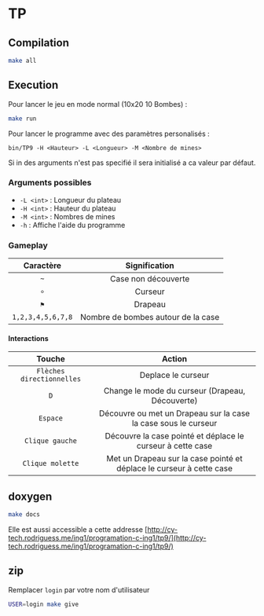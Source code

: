 # TP

## Compilation

```sh
make all
```

## Execution

Pour lancer le jeu en mode normal (10x20 10 Bombes) :

```sh
make run
```

Pour lancer le programme avec des paramètres personalisés :

```
bin/TP9 -H <Hauteur> -L <Longueur> -M <Nombre de mines>
```

Si in des arguments n'est pas specifié il sera initialisé a ca valeur par défaut.

### Arguments possibles

- `-L <int>` : Longueur du plateau
- `-H <int>` : Hauteur du plateau
- `-M <int>` : Nombres de mines
- `-h`       : Affiche l'aide du programme


### Gameplay

|     Caractère     |           Signification            |
| :---------------: | :--------------------------------: |
|        `~`        |        Case non découverte         |
|        `⸰`        |              Curseur               |
|        `⚑`        |              Drapeau               |
| `1,2,3,4,5,6,7,8` | Nombre de bombes autour de la case |


#### Interactions

|          Touche           |                                Action                                |
| :-----------------------: | :------------------------------------------------------------------: |
| `Flèches directionnelles` |                          Deplace le curseur                          |
|            `D`            |           Change le mode du curseur (Drapeau, Découverte)            |
|         `Espace`          |    Découvre ou met un Drapeau sur la case la case sous le curseur    |
|      `Clique gauche`      |      Découvre la case pointé et déplace le curseur à cette case      |
|     `Clique molette`      | Met un Drapeau sur la case pointé et déplace le curseur à cette case |


## doxygen

```sh
make docs
```

Elle est aussi accessible a cette addresse [http://cy-tech.rodriguess.me/ing1/programation-c-ing1/tp9/](http://cy-tech.rodriguess.me/ing1/programation-c-ing1/tp9/)

## zip

Remplacer `login` par votre nom d'utilisateur

```sh
USER=login make give
```
